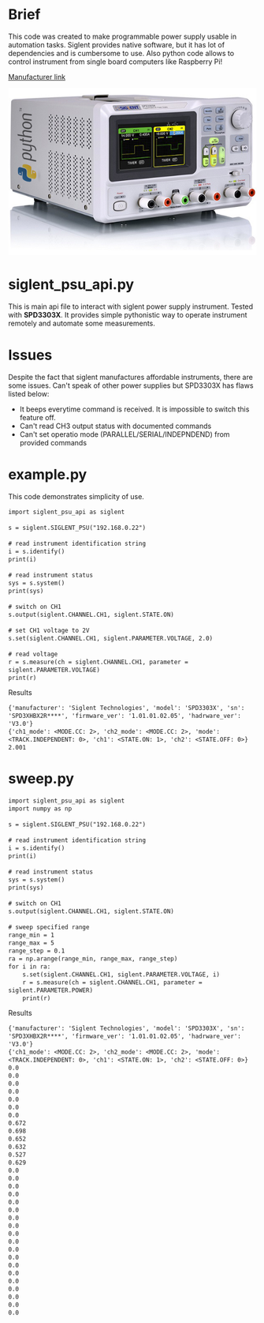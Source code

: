 Brief
=====
This code was created to make programmable power supply usable in automation tasks. Siglent provides native software, but it has lot of dependencies and is cumbersome to use. Also python code allows to control instrument from single board computers like Raspberry Pi!

[Manufacturer link](https://www.siglent.eu/siglent-spd3303x-power-supply.html)

![Instrument](SPD3000X-side1.jpg)


siglent_psu_api.py
==================
This is main api file to interact with siglent power supply instrument. Tested with **SPD3303X**. It provides simple pythonistic way to operate instrument remotely and automate some measurements.

Issues
======
Despite the fact that siglent manufactures affordable instruments, there are some issues. Can't speak of other power supplies but SPD3303X has flaws listed below:
* It beeps everytime command is received. It is impossible to switch this feature off.
* Can't read CH3 output status with documented commands
* Can't set operatio mode (PARALLEL/SERIAL/INDEPNDEND) from provided commands

example.py
==========
This code demonstrates simplicity of use. 

```
import siglent_psu_api as siglent

s = siglent.SIGLENT_PSU("192.168.0.22")

# read instrument identification string
i = s.identify()
print(i)

# read instrument status
sys = s.system()
print(sys)

# switch on CH1
s.output(siglent.CHANNEL.CH1, siglent.STATE.ON)

# set CH1 voltage to 2V
s.set(siglent.CHANNEL.CH1, siglent.PARAMETER.VOLTAGE, 2.0)

# read voltage
r = s.measure(ch = siglent.CHANNEL.CH1, parameter = siglent.PARAMETER.VOLTAGE)
print(r)

```

Results
```
{'manufacturer': 'Siglent Technologies', 'model': 'SPD3303X', 'sn': 'SPD3XHBX2R****', 'firmware_ver': '1.01.01.02.05', 'hadrware_ver': 'V3.0'}
{'ch1_mode': <MODE.CC: 2>, 'ch2_mode': <MODE.CC: 2>, 'mode': <TRACK.INDEPENDENT: 0>, 'ch1': <STATE.ON: 1>, 'ch2': <STATE.OFF: 0>}
2.001
```



sweep.py
========
```
import siglent_psu_api as siglent
import numpy as np

s = siglent.SIGLENT_PSU("192.168.0.22")

# read instrument identification string
i = s.identify()
print(i)

# read instrument status
sys = s.system()
print(sys)

# switch on CH1
s.output(siglent.CHANNEL.CH1, siglent.STATE.ON)

# sweep specified range
range_min = 1
range_max = 5
range_step = 0.1
ra = np.arange(range_min, range_max, range_step)
for i in ra:
    s.set(siglent.CHANNEL.CH1, siglent.PARAMETER.VOLTAGE, i)
    r = s.measure(ch = siglent.CHANNEL.CH1, parameter = siglent.PARAMETER.POWER)
    print(r)

```

Results

```
{'manufacturer': 'Siglent Technologies', 'model': 'SPD3303X', 'sn': 'SPD3XHBX2R****', 'firmware_ver': '1.01.01.02.05', 'hadrware_ver': 'V3.0'}
{'ch1_mode': <MODE.CC: 2>, 'ch2_mode': <MODE.CC: 2>, 'mode': <TRACK.INDEPENDENT: 0>, 'ch1': <STATE.ON: 1>, 'ch2': <STATE.OFF: 0>}
0.0
0.0
0.0
0.0
0.0
0.0
0.0
0.672
0.698
0.652
0.632
0.527
0.629
0.0
0.0
0.0
0.0
0.0
0.0
0.0
0.0
0.0
0.0
0.0
0.0
0.0
0.0
0.0
0.0
0.0
0.0
0.0
```

